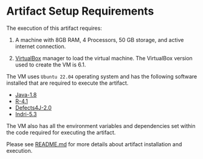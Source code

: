 # Artifact Setup Requirements

The execution of this artifact requires:

1. A machine with 8GB RAM, 4 Processors, 50 GB storage, and active internet connection.

2. [VirtualBox](https://www.virtualbox.org/) manager to load the virtual machine. The VirtualBox version used to create the VM is 6.1. 

The VM uses `Ubuntu 22.04` operating system and has the following software installed that are required to execute the artifact.

- [Java-1.8](https://www.oracle.com/java/technologies/downloads/#java8)
- [R-4.1](https://cran.r-project.org/)
- [Defects4J-2.0](https://github.com/rjust/defects4j/releases/tag/v2.0.0)
- [Indri-5.3](https://sourceforge.net/projects/lemur/files/lemur/indri-5.3/)

The VM also has all the environment variables and dependencies set within the code required for executing the artifact. 

Please see [README.md](https://github.com/LASER-UMASS/SBIR-ReplicationPackage/blob/main/artifact_documentation/README.md) for more details about artifact installation and execution. 
